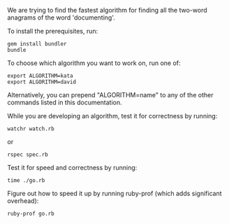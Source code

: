 We are trying to find the fastest algorithm for finding all the
two-word anagrams of the word 'documenting'.

To install the prerequisites, run:

    gem install bundler
    bundle

To choose which algorithm you want to work on, run one of:

    export ALGORITHM=kata
    export ALGORITHM=david

Alternatively, you can prepend "ALGORITHM=name" to any of the
other commands listed in this documentation.

While you are developing an algorithm, test it for correctness
by running:

    watchr watch.rb

or

    rspec spec.rb

Test it for speed and correctness by running:

    time ./go.rb

Figure out how to speed it up by running ruby-prof (which adds significant overhead):

    ruby-prof go.rb

